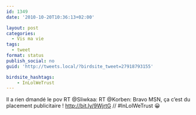 ```yaml
---
id: 1349
date: '2010-10-20T10:36:13+02:00'

layout: post
categories:
  - Vis ma vie
tags:
  - tweet
format: status
publish_social: no
guid: 'http://tweets.local/?birdsite_tweet=27918793155'

birdsite_hashtags:
    - InLolWeTrust
---
```


Il a rien dmandé le pov RT @Sliwkaa: RT @Korben: Bravo MSN, ça c’est du placement publicitaire ! http://bit.ly/9WjrtG // #InLolWeTrust 😀